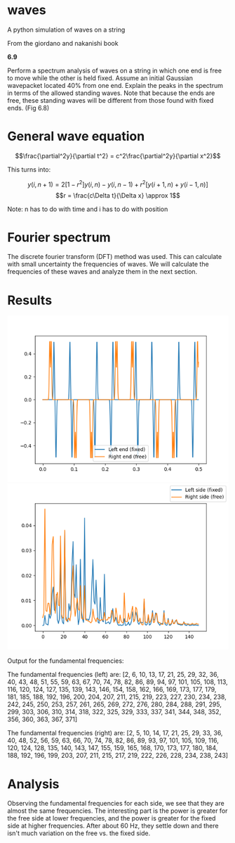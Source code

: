 # waves
A python simulation of waves on a string

From the giordano and nakanishi book

**6.9**

Perform a spectrum analysis of waves on a string in which one end is free to move while the other is held fixed. Assume an initial Gaussian wavepacket located 40% from one end. Explain the peaks in the spectrum in terms of the allowed standing waves. Note that because the ends are free, these standing waves will be different from those found with fixed ends. (Fig 6.8)

# General wave equation

$$\frac{\partial^2y}{\partial t^2} = c^2\frac{\partial^2y}{\partial x^2}$$

This turns into: 

$$y(i,n+1) = 2[1-r^2]y(i,n)-y(i,n-1)+r^2[y(i+1,n)+y(i-1,n)]$$
$$r = \frac{c\Delta t}{\Delta x} \approx 1$$

Note: n has to do with time and i has to do with position


# Fourier spectrum
The discrete fourier transform (DFT) method was used. This can calculate with small uncertainty the frequencies of waves. We will calculate the frequencies of these waves and analyze them in the next section.

# Results
![position over time](outputs/pos_over_time.png)
![dft plots](outputs/dft_plots.png)

Output for the fundamental frequencies:

The fundamental frequencies (left) are: [2, 6, 10, 13, 17, 21, 25, 29, 32, 36, 40, 43, 48, 51, 55, 59, 63, 67, 70, 74, 78, 82, 86, 89, 94, 97, 101, 105, 108, 113, 116, 120, 124, 127, 135, 139, 143, 146, 154, 158, 162, 166, 169, 173, 177, 179, 181, 185, 188, 192, 196, 200, 204, 207, 211, 215, 219, 223, 227, 230, 234, 238, 242, 245, 250, 253, 257, 261, 265, 269, 272, 276, 280, 284, 288, 291, 295, 299, 303, 306, 310, 314, 318, 322, 325, 329, 333, 337, 341, 344, 348, 352, 356, 360, 363, 367, 371]

The fundamental frequencies (right) are: [2, 5, 10, 14, 17, 21, 25, 29, 33, 36, 40, 48, 52, 56, 59, 63, 66, 70, 74, 78, 82, 86, 89, 93, 97, 101, 105, 109, 116, 120, 124, 128, 135, 140, 143, 147, 155, 159, 165, 168, 170, 173, 177, 180, 184, 188, 192, 196, 199, 203, 207, 211, 215, 217, 219, 222, 226, 228, 234, 238, 243]

# Analysis

Observing the fundamental frequencies for each side, we see that they are almost the same frequencies. The interesting part is the power is greater for the free side at lower frequencies, and the power is greater for the fixed side at higher frequencies. After about 60 Hz, they settle down and there isn't much variation on the free vs. the fixed side. 
